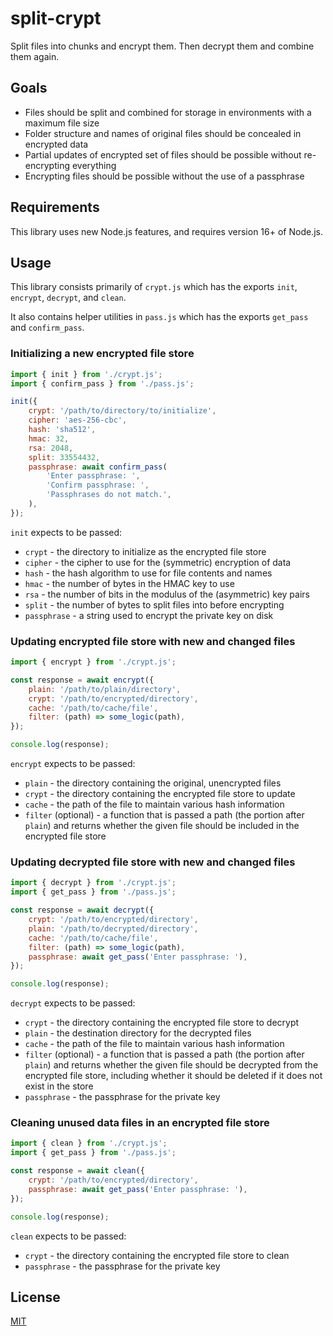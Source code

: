 # split-crypt

Split files into chunks and encrypt them. Then decrypt them and combine them again.

## Goals

- Files should be split and combined for storage in environments with a maximum file size
- Folder structure and names of original files should be concealed in encrypted data
- Partial updates of encrypted set of files should be possible without re-encrypting everything
- Encrypting files should be possible without the use of a passphrase

## Requirements

This library uses new Node.js features, and requires version 16+ of Node.js.

## Usage

This library consists primarily of `crypt.js` which has the exports `init`, `encrypt`, `decrypt`, and `clean`.

It also contains helper utilities in `pass.js` which has the exports `get_pass` and `confirm_pass`.

### Initializing a new encrypted file store

```js
import { init } from './crypt.js';
import { confirm_pass } from './pass.js';

init({
	crypt: '/path/to/directory/to/initialize',
	cipher: 'aes-256-cbc',
	hash: 'sha512',
	hmac: 32,
	rsa: 2048,
	split: 33554432,
	passphrase: await confirm_pass(
		'Enter passphrase: ',
		'Confirm passphrase: ',
		'Passphrases do not match.',
	),
});
```

`init` expects to be passed:

- `crypt` - the directory to initialize as the encrypted file store
- `cipher` - the cipher to use for the (symmetric) encryption of data
- `hash` - the hash algorithm to use for file contents and names
- `hmac` - the number of bytes in the HMAC key to use
- `rsa` - the number of bits in the modulus of the (asymmetric) key pairs
- `split` - the number of bytes to split files into before encrypting
- `passphrase` - a string used to encrypt the private key on disk

### Updating encrypted file store with new and changed files

```js
import { encrypt } from './crypt.js';

const response = await encrypt({
	plain: '/path/to/plain/directory',
	crypt: '/path/to/encrypted/directory',
	cache: '/path/to/cache/file',
	filter: (path) => some_logic(path),
});

console.log(response);
```

`encrypt` expects to be passed:

- `plain` - the directory containing the original, unencrypted files
- `crypt` - the directory containing the encrypted file store to update
- `cache` - the path of the file to maintain various hash information
- `filter` (optional) - a function that is passed a path (the portion after `plain`) and returns whether the given file should be included in the encrypted file store

### Updating decrypted file store with new and changed files

```js
import { decrypt } from './crypt.js';
import { get_pass } from './pass.js';

const response = await decrypt({
	crypt: '/path/to/encrypted/directory',
	plain: '/path/to/decrypted/directory',
	cache: '/path/to/cache/file',
	filter: (path) => some_logic(path),
	passphrase: await get_pass('Enter passphrase: '),
});

console.log(response);
```

`decrypt` expects to be passed:

- `crypt` - the directory containing the encrypted file store to decrypt
- `plain` - the destination directory for the decrypted files
- `cache` - the path of the file to maintain various hash information
- `filter` (optional) - a function that is passed a path (the portion after `plain`) and returns whether the given file should be decrypted from the encrypted file store, including whether it should be deleted if it does not exist in the store
- `passphrase` - the passphrase for the private key

### Cleaning unused data files in an encrypted file store

```js
import { clean } from './crypt.js';
import { get_pass } from './pass.js';

const response = await clean({
	crypt: '/path/to/encrypted/directory',
	passphrase: await get_pass('Enter passphrase: '),
});

console.log(response);
```

`clean` expects to be passed:

- `crypt` - the directory containing the encrypted file store to clean
- `passphrase` - the passphrase for the private key

## License

[MIT](LICENSE)
